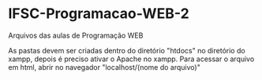 # IFSC-Programacao-WEB-2
Arquivos das aulas de Programação WEB

As pastas devem ser criadas dentro do diretório "htdocs" no diretório do xampp, depois é preciso ativar o Apache no xampp. Para acessar o arquivo em html, abrir no navegador "localhost/(nome do arquivo)"
